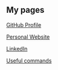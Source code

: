 ## My pages


[GitHub Profile](https://github.com/szabodanika "GitHub Profile]")


[Personal Website](https://danielszabo.me "Personal Website")


[LinkedIn](https://www.linkedin.com/in/d-szabo/ "LinkedIn")


[Useful commands](https://szabodanika.github.io/usefulcommands "Useful commands")
